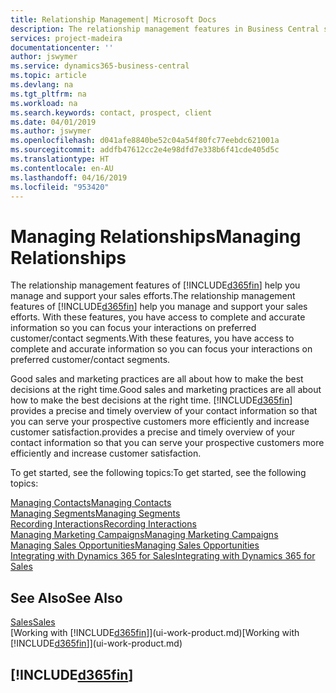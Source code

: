 ```yaml
---
title: Relationship Management| Microsoft Docs
description: The relationship management features in Business Central support your sales efforts and let you access information about contacts and prospects so you can serve customers efficiently.
services: project-madeira
documentationcenter: ''
author: jswymer
ms.service: dynamics365-business-central
ms.topic: article
ms.devlang: na
ms.tgt_pltfrm: na
ms.workload: na
ms.search.keywords: contact, prospect, client
ms.date: 04/01/2019
ms.author: jswymer
ms.openlocfilehash: d041afe8840be52c04a54f80fc77eebdc621001a
ms.sourcegitcommit: addfb47612cc2e4e98dfd7e338b6f41cde405d5c
ms.translationtype: HT
ms.contentlocale: en-AU
ms.lasthandoff: 04/16/2019
ms.locfileid: "953420"
---
```

# <a name="managing-relationships"></a><span data-ttu-id="b95f0-103">Managing Relationships</span><span class="sxs-lookup"><span data-stu-id="b95f0-103">Managing Relationships</span></span>
<span data-ttu-id="b95f0-104">The relationship management features of [!INCLUDE[d365fin](includes/d365fin_md.md)] help you manage and support your sales efforts.</span><span class="sxs-lookup"><span data-stu-id="b95f0-104">The relationship management features of [!INCLUDE[d365fin](includes/d365fin_md.md)] help you manage and support your sales efforts.</span></span> <span data-ttu-id="b95f0-105">With these features, you have access to complete and accurate information so you can focus your interactions on preferred customer/contact segments.</span><span class="sxs-lookup"><span data-stu-id="b95f0-105">With these features, you have access to complete and accurate information so you can focus your interactions on preferred customer/contact segments.</span></span>

<span data-ttu-id="b95f0-106">Good sales and marketing practices are all about how to make the best decisions at the right time.</span><span class="sxs-lookup"><span data-stu-id="b95f0-106">Good sales and marketing practices are all about how to make the best decisions at the right time.</span></span> [!INCLUDE[d365fin](includes/d365fin_md.md)] <span data-ttu-id="b95f0-107">provides a precise and timely overview of your contact information so that you can serve your prospective customers more efficiently and increase customer satisfaction.</span><span class="sxs-lookup"><span data-stu-id="b95f0-107">provides a precise and timely overview of your contact information so that you can serve your prospective customers more efficiently and increase customer satisfaction.</span></span>

<span data-ttu-id="b95f0-108">To get started, see the following topics:</span><span class="sxs-lookup"><span data-stu-id="b95f0-108">To get started, see the following topics:</span></span>

[<span data-ttu-id="b95f0-109">Managing Contacts</span><span class="sxs-lookup"><span data-stu-id="b95f0-109">Managing Contacts</span></span>](marketing-contacts.md)  
[<span data-ttu-id="b95f0-110">Managing Segments</span><span class="sxs-lookup"><span data-stu-id="b95f0-110">Managing Segments</span></span>](marketing-segments.md)  
[<span data-ttu-id="b95f0-111">Recording Interactions</span><span class="sxs-lookup"><span data-stu-id="b95f0-111">Recording Interactions</span></span>](marketing-interactions.md)  
[<span data-ttu-id="b95f0-112">Managing Marketing Campaigns</span><span class="sxs-lookup"><span data-stu-id="b95f0-112">Managing Marketing Campaigns</span></span>](marketing-campaigns.md)  
[<span data-ttu-id="b95f0-113">Managing Sales Opportunities</span><span class="sxs-lookup"><span data-stu-id="b95f0-113">Managing Sales Opportunities</span></span>](marketing-manage-sales-opportunities.md)  
[<span data-ttu-id="b95f0-114">Integrating with Dynamics 365 for Sales</span><span class="sxs-lookup"><span data-stu-id="b95f0-114">Integrating with Dynamics 365 for Sales</span></span>](marketing-integrate-dynamicscrm.md)

## <a name="see-also"></a><span data-ttu-id="b95f0-115">See Also</span><span class="sxs-lookup"><span data-stu-id="b95f0-115">See Also</span></span>
[<span data-ttu-id="b95f0-116">Sales</span><span class="sxs-lookup"><span data-stu-id="b95f0-116">Sales</span></span>](sales-manage-sales.md)  
<span data-ttu-id="b95f0-117">[Working with [!INCLUDE[d365fin](includes/d365fin_md.md)]](ui-work-product.md)</span><span class="sxs-lookup"><span data-stu-id="b95f0-117">[Working with [!INCLUDE[d365fin](includes/d365fin_md.md)]](ui-work-product.md)</span></span>  

## [!INCLUDE[d365fin](includes/free_trial_md.md)]  
